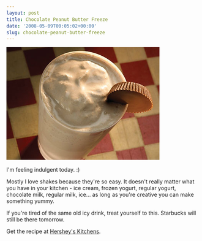 ```yaml
---
layout: post
title: Chocolate Peanut Butter Freeze
date: '2008-05-09T00:05:02+00:00'
slug: chocolate-peanut-butter-freeze
---
```

<a href="http://www.hersheys.com/recipes/recipes/detail.asp?id=8419&page=1&per=25&keyword=peanut%20butter#"><img src='/images/uploads/2008/05/cpb_freeze.jpg' alt='Chocolate Peanut Butter Freeze' /></a>

I'm feeling indulgent today. :)

Mostly I love shakes because they're so easy. It doesn't really matter what you have in your kitchen - ice cream, frozen yogurt, regular yogurt, chocolate milk, regular milk, ice... as long as you're creative you can make something yummy. 

If you're tired of the same old icy drink, treat yourself to this. Starbucks will still be there tomorrow.

Get the recipe at <a href="http://www.hersheys.com/recipes/recipes/detail.asp?id=8419&page=1&per=25&keyword=peanut%20butter#">Hershey's Kitchens</a>.
